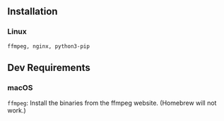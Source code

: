 ## Installation
### Linux
`ffmpeg, nginx, python3-pip`

## Dev Requirements
### macOS
`ffmpeg`: Install the binaries from the ffmpeg website. (Homebrew will not work.)


